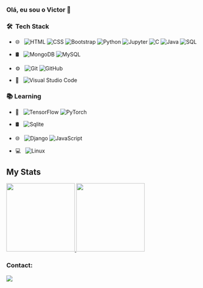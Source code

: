 ### Olá, eu sou o Victor 👋

### 🛠 &nbsp;Tech Stack
- 🌐 &nbsp;
  ![HTML](https://img.shields.io/badge/-HTML-333333?style=flat&logo=HTML5)
  ![CSS](https://img.shields.io/badge/-CSS-333333?style=flat&logo=CSS3&logoColor=1572B6)
  ![Bootstrap](https://img.shields.io/badge/-Bootstrap-333333?style=flat&logo=bootstrap&logoColor=563D7C)
  ![Python](https://img.shields.io/badge/-Python-333333?style=flat&logo=Python)
  ![Jupyter](https://img.shields.io/badge/-Jupyter-333333?style=flat&logo=Jupyter)
  ![C](https://img.shields.io/badge/-C-333333?style=flat&logo=C)
  ![Java](https://img.shields.io/badge/-Java-333333?style=flat&logo=Java)
  ![SQL](https://img.shields.io/badge/-SQL-333333?style=flat&logo=MySQL)
- 🛢 &nbsp;
  ![MongoDB](https://img.shields.io/badge/-MongoDB-333333?style=flat&logo=MongoDB)
  ![MySQL](https://img.shields.io/badge/-MySQL-333333?style=flat&logo=MySQL)
- ⚙️ &nbsp;
  ![Git](https://img.shields.io/badge/-Git-333333?style=flat&logo=git)
  ![GitHub](https://img.shields.io/badge/-GitHub-333333?style=flat&logo=github)
  
- 🔧 &nbsp;
  ![Visual Studio Code](https://img.shields.io/badge/-Visual%20Studio%20Code-333333?style=flat&logo=visual-studio-code&logoColor=007ACC)
   
### :books: Learning
- :robot: &nbsp;
  ![TensorFlow](https://img.shields.io/badge/-TensorFlow-333333?style=flat&logo=TensorFlow)
  ![PyTorch](https://img.shields.io/badge/-PyTorch-333333?style=flat&logo=PyTorch)
  
- 🛢 &nbsp;
  ![Sqlite](https://img.shields.io/badge/-Sqlite-333333?style=flat&logo=sqlite)
  
- 🌐 &nbsp;
  ![Django](https://img.shields.io/badge/-Django-333333?style=flat&logo=Django)
  ![JavaScript](https://img.shields.io/badge/-JavaScript-333333?style=flat&logo=JavaScript)
  
- :computer: &nbsp;
  ![Linux](https://img.shields.io/badge/-Linux-333333?style=flat&logo=Linux)

## My Stats
<p>
<a href="https://github.com/vic37get">
    <img height="180em" src="https://github-readme-stats.vercel.app/api?username=vic37get&count_private=true&show_icons=true&theme=dark"/>
    <img height="180em" src="https://github-readme-stats-eight-theta.vercel.app/api/top-langs/?username=vic37get&count_private=true&layout=compact&langs_count=5&theme=dark"/>
</a>
</p>
          

### Contact:
<div>
<a href="https://www.linkedin.com/in/victor-ribeiro-5525b519b/" target="_blank"><img src="https://img.shields.io/badge/-LinkedIn-%230077B5?style=for-the-badge&logo=linkedin&logoColor=white" target="_blank"></a>   
</div>

